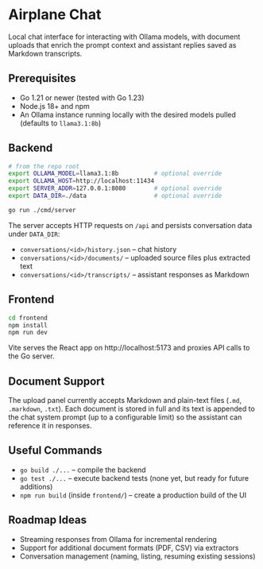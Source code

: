 # Airplane Chat

Local chat interface for interacting with Ollama models, with document uploads that enrich the prompt context and assistant replies saved as Markdown transcripts.

## Prerequisites

- Go 1.21 or newer (tested with Go 1.23)
- Node.js 18+ and npm
- An Ollama instance running locally with the desired models pulled (defaults to `llama3.1:8b`)

## Backend

```bash
# from the repo root
export OLLAMA_MODEL=llama3.1:8b          # optional override
export OLLAMA_HOST=http://localhost:11434
export SERVER_ADDR=127.0.0.1:8080        # optional override
export DATA_DIR=./data                   # optional override

go run ./cmd/server
```

The server accepts HTTP requests on `/api` and persists conversation data under `DATA_DIR`:

- `conversations/<id>/history.json` – chat history
- `conversations/<id>/documents/` – uploaded source files plus extracted text
- `conversations/<id>/transcripts/` – assistant responses as Markdown

## Frontend

```bash
cd frontend
npm install
npm run dev
```

Vite serves the React app on http://localhost:5173 and proxies API calls to the Go server.

## Document Support

The upload panel currently accepts Markdown and plain-text files (`.md`, `.markdown`, `.txt`). Each document is stored in full and its text is appended to the chat system prompt (up to a configurable limit) so the assistant can reference it in responses.

## Useful Commands

- `go build ./...` – compile the backend
- `go test ./...` – execute backend tests (none yet, but ready for future additions)
- `npm run build` (inside `frontend/`) – create a production build of the UI

## Roadmap Ideas

- Streaming responses from Ollama for incremental rendering
- Support for additional document formats (PDF, CSV) via extractors
- Conversation management (naming, listing, resuming existing sessions)
